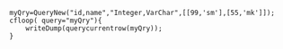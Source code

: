 ```luceescript+trycf
myQry=QueryNew("id,name","Integer,VarChar",[[99,'sm'],[55,'mk']]);
cfloop( query="myQry"){
	writeDump(querycurrentrow(myQry));
}
```
